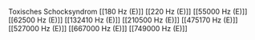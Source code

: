 Toxisches Schocksyndrom
[[180 Hz (E)]]
[[220 Hz (E)]]
[[55000 Hz (E)]]
[[62500 Hz (E)]]
[[132410 Hz (E)]]
[[210500 Hz (E)]]
[[475170 Hz (E)]]
[[527000 Hz (E)]]
[[667000 Hz (E)]]
[[749000 Hz (E)]]